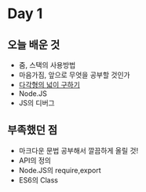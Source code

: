 # Day 1
## 오늘 배운 것
 - 줌, 스택의 사용방법
 - 마음가짐, 앞으로 무엇을 공부할 것인가
 - [다각형의 넓이 구하기](https://github.com/GleamingStar/code-squad-cocoa/blob/main/1102/GetAreaApp.js)
 - Node.JS
 - JS의 디버그
## 부족했던 점
 - 마크다운 문법 공부해서 깔끔하게 올릴 것!
 - API의 정의
 - Node.JS의 require,export
 - ES6의 Class
